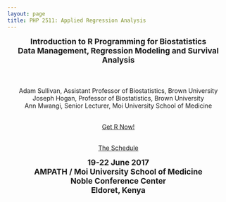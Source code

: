 ```yaml
---
layout: page
title: PHP 2511: Applied Regression Analysis
---
```




<div class="main-explain-area jumbotron">

<div style="text-align: center;">

<strong  style="font-size: 125%;">
Introduction to R Programming for Biostatistics
<br>
Data Management, Regression Modeling and Survival Analysis
</strong>
<br>
<br>
<br>
<br>
Adam Sullivan, Assistant Professor of Biostatistics, Brown University
<br>
Joseph Hogan, Professor of Biostatistics, Brown University
<br>
Ann Mwangi, Senior Lecturer, Moi University School of Medicine
<br>
<br>

<a class="btn btn-intro btn-lg" href="https://nambari.github.io/getr">Get R Now!</a>
<br>
<br>



  <a class="btn btn-intro btn-lg" href="https://nambari.github.io/schedule">The Schedule</a>
</div>


</div>






<div class="main-explain-area jumbotron">
<strong  style="font-size: 125%;">
<div style="text-align: center;">
19-22 June 2017
<br>
AMPATH / Moi University School of Medicine
<br>
Noble Conference Center
<br>
Eldoret, Kenya


</div>
</strong>
</div>

